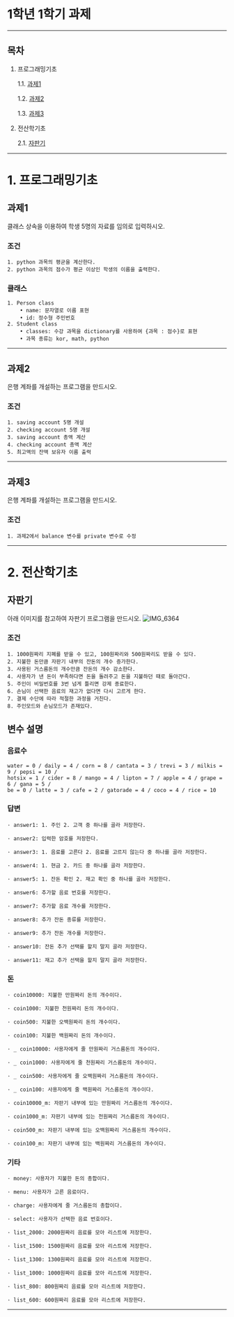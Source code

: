 # 1학년 1학기 과제
---

## 목차
1. 프로그래밍기초

    1.1. [과제1](#과제1)
    
    1.2. [과제2](#과제2)
    
    1.3. [과제3](#과제3)
    
2. 전산학기초

    2.1. [자판기](#자판기)

---

# 1. 프로그래밍기초

## 과제1

클래스 상속을 이용하여 학생 5명의 자료를 임의로 입력하시오.

### 조건
    1. python 과목의 평균을 계산한다.
    2. python 과목의 점수가 평균 이상인 학생의 이름을 출력한다.
### 클래스
    1. Person class
        • name: 문자열로 이름 표현
        • id: 정수형 주민번호
    2. Student class
        • classes: 수강 과목을 dictionary를 사용하여 {과목 : 점수}로 표현
        • 과목 종류는 kor, math, python
    
---
    
## 과제2

은행 계좌를 개설하는 프로그램을 만드시오.

### 조건
    1. saving account 5명 개설
    2. checking account 5명 개설
    3. saving account 총액 계산
    4. checking account 총액 계산
    5. 최고액의 잔액 보유자 이름 출력
    
---
    
## 과제3

은행 계좌를 개설하는 프로그램을 만드시오.

### 조건
    1. 과제2에서 balance 변수를 private 변수로 수정

     
---

# 2. 전산학기초

## 자판기

아래 이미지를 참고하여 자판기 프로그램을 만드시오.
![IMG_6364](https://user-images.githubusercontent.com/80446951/187058489-44368217-663f-404d-a897-5fe9e4b33f65.JPG)

### 조건
    1. 1000원짜리 지폐를 받을 수 있고, 100원짜리와 500원짜리도 받을 수 있다.
    2. 지불한 돈만큼 자판기 내부의 잔돈의 개수 증가한다.
    3. 사용된 거스름돈의 개수만큼 잔돈의 개수 감소한다.
    4. 사용자가 낸 돈이 부족하다면 돈을 돌려주고 돈을 지불하던 때로 돌아간다.
    5. 주인이 비밀번호를 3번 넘게 틀리면 강제 종료한다.
    6. 손님이 선택한 음료의 재고가 없다면 다시 고르게 한다.
    7. 결제 수단에 따라 적절한 과정을 거친다.
    8. 주인모드와 손님모드가 존재있다.

## 변수 설명

### 음료수
    water = 0 / daily = 4 / corn = 8 / cantata = 3 / trevi = 3 / milkis = 9 / pepsi = 10 /
    hotsix = 1 / cider = 8 / mango = 4 / lipton = 7 / apple = 4 / grape = 6 / gana = 5 /
    be = 0 / latte = 3 / cafe = 2 / gatorade = 4 / coco = 4 / rice = 10

### 답변
    · answer1: 1. 주인 2. 고객 중 하나를 골라 저장한다.
    
    · answer2: 입력한 암호를 저장한다.
    
    · answer3: 1. 음료를 고른다 2. 음료를 고르지 않는다 중 하나를 골라 저장한다.
    
    · answer4: 1. 현금 2. 카드 중 하나를 골라 저장한다.
    
    · answer5: 1. 잔돈 확인 2. 재고 확인 중 하나를 골라 저장한다.
    
    · answer6: 추가할 음료 번호를 저장한다.
    
    · answer7: 추가할 음료 개수를 저장한다.
    
    · answer8: 추가 잔돈 종류를 저장한다.
    
    · answer9: 추가 잔돈 개수를 저장한다.
    
    · answer10: 잔돈 추가 선택를 할지 말지 골라 저장한다.
    
    · answer11: 재고 추가 선택을 할지 말지 골라 저장한다.

### 돈
    · coin10000: 지불한 만원짜리 돈의 개수이다.
    
    · coin1000: 지불한 천원짜리 돈의 개수이다.
    
    · coin500: 지불한 오백원짜리 돈의 개수이다.
    
    · coin100: 지불한 백원짜리 돈의 개수이다.
    
    · _ coin10000: 사용자에게 줄 만원짜리 거스름돈의 개수이다.
    
    · _ coin1000: 사용자에게 줄 천원짜리 거스름돈의 개수이다.
    
    · _ coin500: 사용자에게 줄 오백원짜리 거스름돈의 개수이다.
    
    · _ coin100: 사용자에게 줄 백원짜리 거스름돈의 개수이다.
    
    · coin10000_m: 자판기 내부에 있는 만원짜리 거스름돈의 개수이다.
    
    · coin1000_m: 자판기 내부에 있는 천원짜리 거스름돈의 개수이다.
    
    · coin500_m: 자판기 내부에 있는 오백원짜리 거스름돈의 개수이다.
    
    · coin100_m: 자판기 내부에 있는 백원짜리 거스름돈의 개수이다.

### 기타
    · money: 사용자가 지불한 돈의 총합이다.
    
    · menu: 사용자가 고른 음료이다.
    
    · charge: 사용자에게 줄 거스름돈의 총합이다.
    
    · select: 사용자가 선택한 음료 번호이다.
    
    · list_2000: 2000원짜리 음료를 모아 리스트에 저장한다.
    
    · list_1500: 1500원짜리 음료를 모아 리스트에 저장한다.
    
    · list_1300: 1300원짜리 음료를 모아 리스트에 저장한다.
    
    · list_1000: 1000원짜리 음료를 모아 리스트에 저장한다.
    
    · list_800: 800원짜리 음료를 모아 리스트에 저장한다.
    
    · list_600: 600원짜리 음료를 모아 리스트에 저장한다.

---
